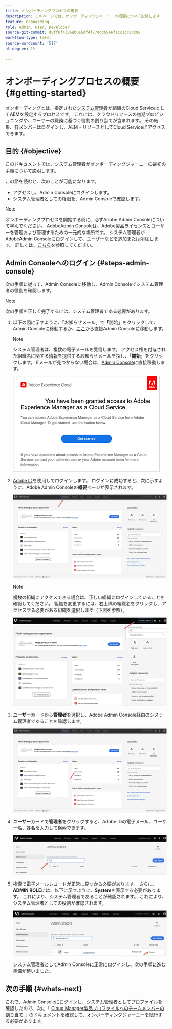 ```yaml
---
title: オンボーディングプロセスの概要
description: このページでは、オンボーディングジャーニーの概要について説明します
feature: Onboarding
role: Admin, User, Developer
source-git-commit: d8ff6f4386ab0e5df4f770cdb566facc1cc0cc98
workflow-type: tm+mt
source-wordcount: '517'
ht-degree: 1%

---
```


# オンボーディングプロセスの概要 {#getting-started}

オンボーディングとは、指定された[システム管理者](https://experienceleague.adobe.com/docs/experience-manager-cloud-service/onboarding/onboarding-concepts/system-administrator.html?lang=en)が組織のCloud ServiceとしてAEMを設定するプロセスです。 これには、クラウドリソースの初期プロビジョニングや、ユーザーの職務に基づく役割の割り当てが含まれます。 その結果、各メンバーはログインし、AEM・リソースとしてCloud Serviceにアクセスできます。

## 目的 {#objective}

このドキュメントでは、システム管理者がオンボーディングジャーニーの最初の手順について説明します。

この節を読むと、次のことが可能になります。

* アクセスし、Admin Consoleにログインします。
* システム管理者としての権限を、Admin Consoleで確認します。

>[!NOTE]
>オンボーディングプロセスを開始する前に、必ずAdobe Admin Consoleについて学んでください。 AdobeAdmin Consoleは、Adobe製品ライセンスとユーザーを管理および管理するための一元的な場所です。 システム管理者がAdobeAdmin Consoleにログインして、ユーザーなどを追加または削除します。 詳しくは、[こちら](https://experienceleague.adobe.com/docs/experience-manager-cloud-service/onboarding/onboarding-concepts/admin-console.html?lang=en)を参照してください。


## Admin Consoleへのログイン {#steps-admin-console}

次の手順に従って、Admin Consoleに移動し、Admin Consoleでシステム管理者の役割を確認します。

>[!NOTE]
>次の手順を正しく完了するには、システム管理者である必要があります。

1. 以下の図に示すように、「お知らせメール」で&#x200B;**「**&#x200B;開始」をクリックして、Admin Consoleに移動するか、[ここ](https://adminconsole.adobe.com)から直接Admin Consoleに移動します。

   >[!NOTE]
   >システム管理者は、複数の電子メールを受信します。 アクセス権を付与された組織名に関する情報を提供するお知らせメールを探し、「**開始**」をクリックします。 Eメールが見つからない場合は、[Admin Console](https://adminconsole.adobe.com/)に直接移動します。

   ![](/help/journey-onboarding/assets/get-started-email.png)

1. [Adobe ID](https://experienceleague.adobe.com/docs/experience-manager-cloud-service/onboarding/onboarding-concepts/adobe-id.html?lang=en)を使用してログインします。 ログインに成功すると、次に示すように、Adobe Admin Consoleの&#x200B;**概要**&#x200B;ページが表示されます。

   ![](/help/journey-onboarding/assets/get-started1.png)

   >[!NOTE]
   >複数の組織にアクセスできる場合は、正しい組織にログインしていることを確認してください。 組織を変更するには、右上隅の組織名をクリックし、アクセスする必要がある組織を選択します（下図を参照）。

   ![](/help/journey-onboarding/assets/admin-console-orgswitch.png)

1. **ユーザー**&#x200B;カードから&#x200B;**管理者**&#x200B;を選択し、Adobe Admin Console経由のシステム管理者であることを確認します。

   ![](/help/journey-onboarding/assets/get-started2.png)

1. **ユーザー**&#x200B;カードで&#x200B;**管理者**&#x200B;をクリックすると、Adobe IDの電子メール、ユーザー名、姓名を入力して検索できます。

   ![](/help/journey-onboarding/assets/get-started3.png)

1. 検索で電子メールレコードが正常に見つかる必要があります。 さらに、**ADMIN ROLE**&#x200B;には、以下に示すように、**System**&#x200B;を表示する必要があります。 これにより、システム管理者であることが確認されます。 これにより、システム管理者としての役割が確認されます。

   ![](/help/journey-onboarding/assets/get-started4.png)

   システム管理者としてAdmin Consoleに正常にログインし、次の手順に進む準備が整いました。

## 次の手順 {#whats-next}

これで、Admin Consoleにログインし、システム管理者としてプロファイルを確認したので、次に「 [Cloud Manager製品プロファイルへのチームメンバーの割り当て](/help/journey-onboarding/sysadmin/assign-team-members-aem-cloud-service.md) 」のドキュメントを確認して、オンボーディングジャーニーを続行する必要があります。

